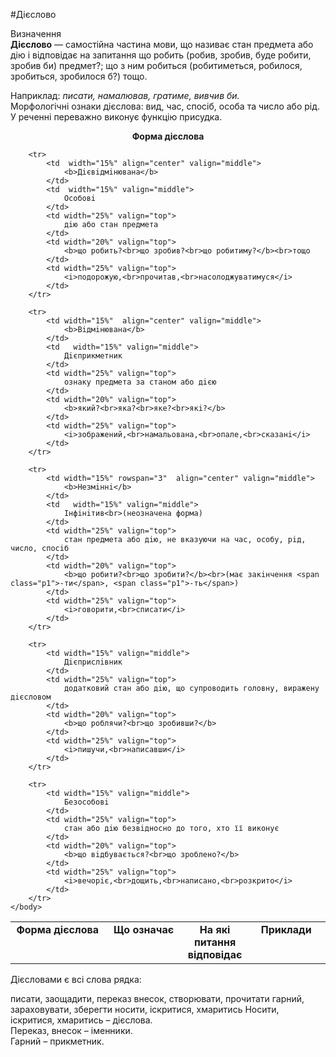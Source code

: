 #Дiєслово

<div class="eoz-wrap">
<span class="eoz">Визначення</span>
<div class="eoz-text">
<strong>Дiєслово</strong> — самостiйна частина мови, що називає стан предмета або дiю i вiдповiдає на запитання <span class="p1">що робить</span> (<span class="p1">робив</span>, <span class="p1">зробив</span>, <span class="p1">буде робити</span>, <span class="p1">зробив би</span>) <span class="p1">предмет?</span>; <span class="p1">що з ним робиться</span> (<span class="p1">робитиметься</span>, <span class="p1">робилося</span>, <span class="p1">зробиться</span>, <span class="p1">зробилося б?</span>) тощо.
</div>
</div>


Наприклад: <i>писати, намалював, гратиме, вивчив би.</i><br>
Морфологiчнi ознаки дiєслова: вид, час, спосiб, особа та число або
рiд.<br>
У реченнi переважно виконує функцiю присудка.

<p style="text-align:center;"><b>Форма дієслова</b></p>


<table style="width: 100%;" align="center">
    <body>
        <tr>  
            <td width="30%" colspan="2" align="center" valign="top">
                <b>Форма дiєслова</b>
            </td>
            <td width="25%" align="center" valign="top">
                <b>Що означає</b>
            </td>  
            <td width="20%" align="center" valign="top">
                <b>На якi питання вiдповiдає</b>
            </td>  
            <td width="25%" align="center" valign="top">
                <b>Приклади</b>
            </td>                    
        </tr>

        <tr> 
        	<td  width="15%" align="center" valign="middle">
                <b>Дiєвiдмiнювана</b>
            </td> 
            <td  width="15%" valign="middle">
                Особовi
            </td>
            <td width="25%" valign="top">
                дiю або стан предмета
            </td>  
            <td width="20%" valign="top">
                <b>що робить?<br>що зробив?<br>що робитиму?</b><br>тощо
            </td>  
            <td width="25%" valign="top">
                <i>подорожую,<br>прочитав,<br>насолоджуватимуся</i>
            </td>                    
        </tr>

        <tr> 
        	<td width="15%"  align="center" valign="middle">
                <b>Вiдмiнювана</b>
            </td> 
            <td   width="15%" valign="middle">
                Дiєприкметник
            </td>
            <td width="25%" valign="top">
                ознаку предмета за станом або дiєю
            </td>  
            <td width="20%" valign="top">
                <b>який?<br>яка?<br>яке?<br>якi?</b>
            </td>  
            <td width="25%" valign="top">
                <i>зображений,<br>намальована,<br>опале,<br>сказанi</i>
            </td>                    
        </tr>

        <tr> 
        	<td width="15%" rowspan="3"  align="center" valign="middle">
                <b>Незмiннi</b>
            </td> 
            <td   width="15%" valign="middle">
                Iнфiнiтив<br>(неозначена форма)
            </td>
            <td width="25%" valign="top">
                стан предмета або дiю, не вказуючи на час, особу, рiд, число, спосiб
            </td>  
            <td width="20%" valign="top">
                <b>що робити?<br>що зробити?</b><br>(має закiнчення <span class="p1">-ти</span>, <span class="p1">-ть</span>)
            </td>  
            <td width="25%" valign="top">
                <i>говорити,<br>списати</i>
            </td>                    
        </tr>

        <tr>  
            <td width="15%" valign="middle">
                Дiєприслiвник
            </td>
            <td width="25%" valign="top">
                додатковий стан або дiю, що супроводить головну, виражену дiєсловом
            </td>  
            <td width="20%" valign="top">
                <b>що роблячи?<br>що зробивши?</b>
            </td>  
            <td width="25%" valign="top">
                <i>пишучи,<br>написавши</i>
            </td>                    
        </tr>

        <tr> 
            <td width="15%" valign="middle">
                Безособовi
            </td>
            <td width="25%" valign="top">
                стан або дiю безвiдносно до того, хто її виконує
            </td>  
            <td width="20%" valign="top">
                <b>що вiдбувається?<br>що зроблено?</b>
            </td>  
            <td width="25%" valign="top">
                <i>вечорiє,<br>дощить,<br>написано,<br>розкрито</i>
            </td>                    
        </tr>
    </body>
</table>

<quiz> 
    <question>
       <p>Дієсловами є всі слова рядка:</p>
           <answer>писати, заощадити, переказ</answer>
           <answer>внесок, створювати, прочитати</answer>
           <answer>гарний, зараховувати, зберегти</answer>
           <answer correct>носити, іскритися, хмаритись</answer>
      <explanation>
Носити, іскритися, хмаритись – дієслова.<br>
Переказ, внесок – іменники.<br>
Гарний – прикметник. 
</explanation>
    </question>
</quiz> 
